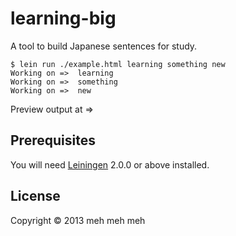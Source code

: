 # learning-big

A tool to build Japanese sentences for study.

```
$ lein run ./example.html learning something new
Working on =>  learning
Working on =>  something
Working on =>  new
```

Preview output at =>

## Prerequisites

You will need [Leiningen][1] 2.0.0 or above installed.

[1]: https://github.com/technomancy/leiningen

## License

Copyright © 2013 meh meh meh
